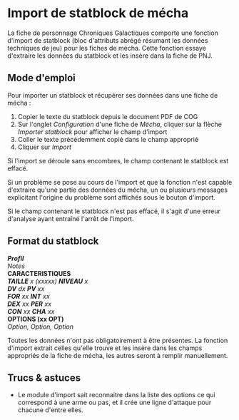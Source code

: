 # Import de statblock de mécha

La fiche de personnage Chroniques Galactiques comporte une fonction d'import de statblock (bloc d'attributs abrégé résumant les données techniques de jeu) pour les fiches de mécha. Cette fonction essaye d'extraire les données du statblock et les insère dans la fiche de PNJ.

## Mode d'emploi

Pour importer un statblock et récupérer ses données dans une fiche de mécha :

1. Copier le texte du statblock depuis le document PDF de COG
2. Sur l'onglet _Configuration_ d'une fiche de _Mécha_, cliquer sur la flèche _Importer statblock_ pour afficher le champ d'import
3. Coller le texte précédemment copié dans le champ approprié
4. Cliquer sur _Import_

Si l'import se déroule sans encombres, le champ contenant le statblock est effacé.

Si un problème se pose au cours de l'import et que la fonction n'est capable d'extraire qu'une partie des données du mécha, un ou plusieurs messages explicitant l'origine du problème sont affichés sous le bouton d'import.

Si le champ contenant le statblock n'est pas effacé, il s'agit d'une erreur d'analyse ayant entraîné l'arrêt de l'import.

## Format du statblock

_**Profil**_  
_Notes_  
**CARACTERISTIQUES**  
_**TAILLE** x (xxxxx) **NIVEAU** x_  
_**DV** dx **PV** xx_  
_**FOR** xx **INT** xx_  
_**DEX** xx **PER** xx_  
_**CON** xx **CHA** xx_  
**OPTIONS (xx OPT)**  
_Option, Option, Option_  

Toutes les données n'ont pas obligatoirement à être présentes. La fonction d'import extrait celles qu'elle trouve et les insère dans les champs appropriés de la fiche de mécha, les autres seront à remplir manuellement.

## Trucs & astuces

- Le module d'import sait reconnaitre dans la liste des options ce qui correspond à une arme ou pas, et il crée une ligne d'attaque pour chacune d'entre elles.
